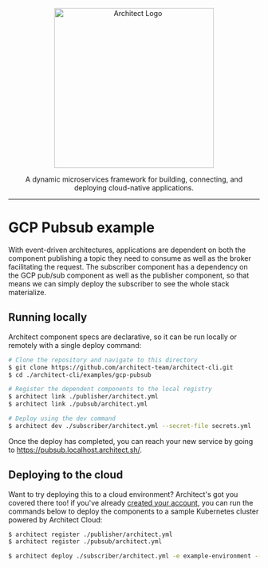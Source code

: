 <p align="center">
  <a href="//architect.io" target="blank"><img src="https://docs.architect.io/img/logo.svg" width="320" alt="Architect Logo" /></a>
</p>

<p align="center">
  A dynamic microservices framework for building, connecting, and deploying cloud-native applications.
</p>

---

# GCP Pubsub example

With event-driven architectures, applications are dependent on both the component publishing a topic they need to consume as well as the broker facilitating the request. The subscriber component has a dependency on the GCP pub/sub component as well as the publisher component, so that means we can simply deploy the subscriber to see the whole stack materialize.

## Running locally

Architect component specs are declarative, so it can be run locally or remotely with a single deploy command:

```sh
# Clone the repository and navigate to this directory
$ git clone https://github.com/architect-team/architect-cli.git
$ cd ./architect-cli/examples/gcp-pubsub

# Register the dependent components to the local registry
$ architect link ./publisher/architect.yml
$ architect link ./pubsub/architect.yml

# Deploy using the dev command
$ architect dev ./subscriber/architect.yml --secret-file secrets.yml
```

Once the deploy has completed, you can reach your new service by going to https://pubsub.localhost.architect.sh/.

## Deploying to the cloud

Want to try deploying this to a cloud environment? Architect's got you covered there too! if you've already [created your account](https://cloud.architect.io/signup), you can run the commands below to deploy the components to a sample Kubernetes cluster powered by Architect Cloud:

```sh
$ architect register ./publisher/architect.yml
$ architect register ./pubsub/architect.yml

$ architect deploy ./subscriber/architect.yml -e example-environment --secret-file secrets.yml
```
